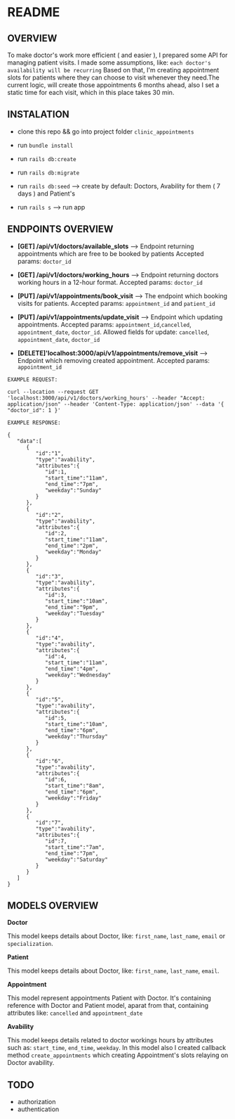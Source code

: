 # README

## OVERVIEW

To make doctor's work more efficient ( and easier ), I prepared some API for managing patient visits. I made some assumptions, like: `each doctor's availability will be recurring` Based on that, I'm creating appointment slots for patients where they can choose to visit whenever they need.The current logic, will create those appointments 6 months ahead, also I set a static time for each visit, which in this place takes 30 min.

## INSTALATION

* clone this repo && go into project folder `clinic_appointments`
* run `bundle install`
* run `rails db:create`
* run `rails db:migrate`
* run `rails db:seed` --> create by default: Doctors, Avability for them ( 7 days ) and Patient's

* run `rails s` --> run app

## ENDPOINTS OVERVIEW

- **[GET] /api/v1/doctors/available_slots** --> Endpoint returning appointments which are free to be booked by patients
  Accepted params: `doctor_id`
- **[GET] /api/v1/doctors/working_hours** --> Endpoint returning doctors working hours in a 12-hour format. Accepted params: `doctor_id`

- **[PUT] /api/v1/appointments/book_visit** --> The endpoint which booking visits for patients. Accepted params: `appointment_id` and `patient_id`
- **[PUT] /api/v1/appointments/update_visit** --> Endpoint which updating appointments. Accepted params: `appointment_id`,`cancelled`, `appointment_date`, `doctor_id`. Allowed fields for update: `cancelled`, `appointment_date`, `doctor_id`
- **[DELETE]'localhost:3000/api/v1/appointments/remove_visit** --> Endpoint which removing created appointment. Accepted params: `appointment_id`


```
EXAMPLE REQUEST:

curl --location --request GET 'localhost:3000/api/v1/doctors/working_hours' --header "Accept: application/json" --header 'Content-Type: application/json' --data '{ "doctor_id": 1 }'
```

```
EXAMPLE RESPONSE:

{
   "data":[
      {
         "id":"1",
         "type":"avability",
         "attributes":{
            "id":1,
            "start_time":"11am",
            "end_time":"7pm",
            "weekday":"Sunday"
         }
      },
      {
         "id":"2",
         "type":"avability",
         "attributes":{
            "id":2,
            "start_time":"11am",
            "end_time":"2pm",
            "weekday":"Monday"
         }
      },
      {
         "id":"3",
         "type":"avability",
         "attributes":{
            "id":3,
            "start_time":"10am",
            "end_time":"9pm",
            "weekday":"Tuesday"
         }
      },
      {
         "id":"4",
         "type":"avability",
         "attributes":{
            "id":4,
            "start_time":"11am",
            "end_time":"4pm",
            "weekday":"Wednesday"
         }
      },
      {
         "id":"5",
         "type":"avability",
         "attributes":{
            "id":5,
            "start_time":"10am",
            "end_time":"6pm",
            "weekday":"Thursday"
         }
      },
      {
         "id":"6",
         "type":"avability",
         "attributes":{
            "id":6,
            "start_time":"8am",
            "end_time":"6pm",
            "weekday":"Friday"
         }
      },
      {
         "id":"7",
         "type":"avability",
         "attributes":{
            "id":7,
            "start_time":"7am",
            "end_time":"7pm",
            "weekday":"Saturday"
         }
      }
   ]
}

```

## MODELS OVERVIEW

**Doctor**

This model keeps details about Doctor, like: `first_name`, `last_name`, `email` or `specialization`.

**Patient**

This model keeps details about Doctor, like: `first_name`, `last_name`, `email`.

**Appointment**

This model represent appointments Patient with Doctor. It's containing reference with Doctor and Patient model, aparat from that, containing attributes like: `cancelled` and `appointment_date`

**Avability**

This model keeps details related to doctor workings hours by attributes such as: `start_time`, `end_time`, `weekday`.
In this model also I created callback method `create_appointments` which creating Appointment's slots relaying on Doctor avability.

## TODO

* authorization
* authentication
